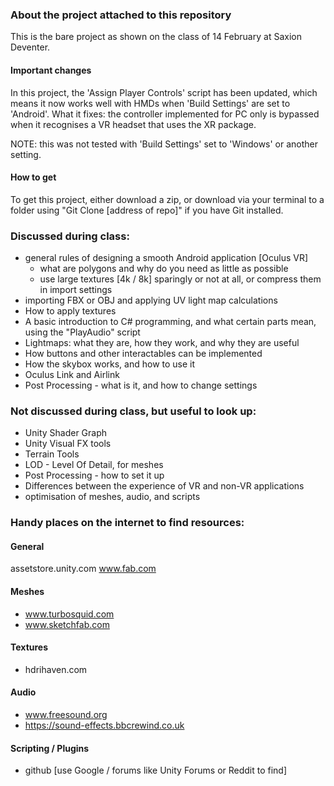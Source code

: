 ### About the project attached to this repository
This is the bare project as shown on the class of 14 February at Saxion Deventer. 

#### Important changes
In this project, the 'Assign Player Controls' script has been updated, which means it now works well with HMDs when 'Build Settings' are set to 'Android'.
What it fixes: the controller implemented for PC only is bypassed when it recognises a VR headset that uses the XR package.

NOTE: this was not tested with 'Build Settings' set to 'Windows' or another setting.

#### How to get
To get this project, either download a zip, or download via your terminal to a folder using "Git Clone [address of repo]" if you have Git installed.

### Discussed during class:
- general rules of designing a smooth Android application [Oculus VR]
  - what are polygons and why do you need as little as possible
  - use large textures [4k / 8k] sparingly or not at all, or compress them in import settings
- importing FBX or OBJ and applying UV light map calculations
- How to apply textures
- A basic introduction to C# programming, and what certain parts mean, using the "PlayAudio" script
- Lightmaps: what they are, how they work, and why they are useful
- How buttons and other interactables can be implemented
- How the skybox works, and how to use it
- Oculus Link and Airlink
- Post Processing - what is it, and how to change settings

### Not discussed during class, but useful to look up:
- Unity Shader Graph
- Unity Visual FX tools
- Terrain Tools
- LOD - Level Of Detail, for meshes
- Post Processing - how to set it up
- Differences between the experience of VR and non-VR applications
- optimisation of meshes, audio, and scripts

### Handy places on the internet to find resources:

#### General
assetstore.unity.com
www.fab.com

#### Meshes
- www.turbosquid.com
- www.sketchfab.com

#### Textures
- hdrihaven.com

#### Audio
- www.freesound.org
- https://sound-effects.bbcrewind.co.uk

#### Scripting / Plugins
- github [use Google / forums like Unity Forums or Reddit to find]
